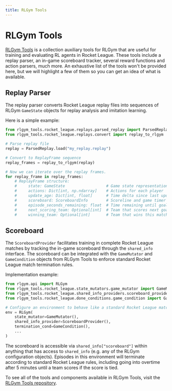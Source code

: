 ```yaml
---
title: RLGym Tools
---
```


# RLGym Tools

[RLGym Tools](https://github.com/rlgym/rlgym-tools) is a collection auxiliary tools for RLGym that are useful for training and evaluating RL agents in Rocket League. These tools include a replay parser, an in-game scoreboard tracker, several reward functions and action parsers, much more. An exhaustive list of the tools won't be provided here, but we will highlight a few of them so you can get an idea of what is available. 

## Replay Parser
The replay parser converts Rocket League replay files into sequences of RLGym `GameState` objects for replay analysis and imitation learning. 

Here is a simple example:
```python
from rlgym_tools.rocket_league.replays.parsed_replay import ParsedReplay
from rlgym_tools.rocket_league.replays.convert import replay_to_rlgym

# Parse replay file
replay = ParsedReplay.load("my_replay.replay")

# Convert to ReplayFrame sequence
replay_frames = replay_to_rlgym(replay)

# Now we can iterate over the replay frames.
for replay_frame in replay_frames:
    # ReplayFrame structure:
    #     state: GameState                  # Game state representation
    #     actions: Dict[int, np.ndarray]    # Actions for each player
    #     update_age: Dict[int, float]      # Time delta since last update for each player
    #     scoreboard: ScoreboardInfo        # Scoreline and game timer
    #     episode_seconds_remaining: float  # Time remaining until goal or ball hitting ground at 0s
    #     next_scoring_team: Optional[int]  # Team that scores next goal, or None if ball hits ground at 0s
    #     winning_team: Optional[int]       # Team that wins this match, or None if there is no winner
```

## Scoreboard
The `ScoreboardProvider` facilitates training in complete Rocket League matches by tracking the in-game scoreboard through the `shared_info` interface. The scoreboard can be integrated with the `GameMutator` and `GameCondition` objects from RLGym Tools to enforce standard Rocket League match termination rules.

Implementation example:
```python
from rlgym.api import RLGym
from rlgym_tools.rocket_league.state_mutators.game_mutator import GameMutator
from rlgym_tools.rocket_league.shared_info_providers.scoreboard_provider import ScoreboardProvider
from rlgym_tools.rocket_league.done_conditions.game_condition import GameCondition

# Configure an environment to behave like a standard Rocket League match
env = RLGym(
    state_mutator=GameMutator(),
    shared_info_provider=ScoreboardProvider(),
    termination_cond=GameCondition(),
    ...
)
```

The scoreboard is accessible via `shared_info["scoreboard"]` within anything that has access to `shared_info` (e.g. any of the RLGym configuration objects). Episodes in this environment will terminate according to standard Rocket League rules, including going into overtime after 5 minutes until a team scores if the score is tied.

To see all of the tools and components available in RLGym Tools, visit the [RLGym Tools repository](https://github.com/rlgym/rlgym-tools).
